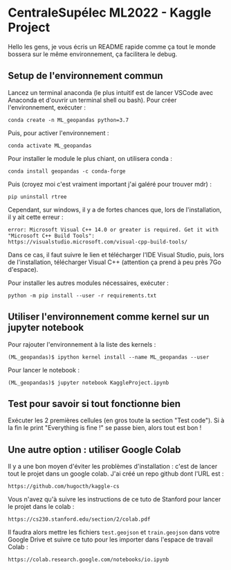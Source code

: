 # CentraleSupélec ML2022 - Kaggle Project

Hello les gens, je vous écris un README rapide comme ça tout le monde bossera sur le même environnement, ça facilitera le debug.

## Setup de l'environnement commun 

Lancez un terminal anaconda (le plus intuitif est de lancer VSCode avec Anaconda et d'ouvrir un terminal shell ou bash).
Pour créer l'environnement, exécuter :

`conda create -n ML_geopandas python=3.7`

Puis, pour activer l'environnement :

`conda activate ML_geopandas`

Pour installer le module le plus chiant, on utilisera conda :

`conda install geopandas -c conda-forge`

Puis (croyez moi c'est vraiment important j'ai galéré pour trouver mdr) :

`pip uninstall rtree`

Cependant, sur windows, il y a de fortes chances que, lors de l'installation, il y ait cette erreur : 

`error: Microsoft Visual C++ 14.0 or greater is required. Get it with "Microsoft C++ Build Tools": https://visualstudio.microsoft.com/visual-cpp-build-tools/`

Dans ce cas, il faut suivre le lien et télécharger l'IDE Visual Studio, puis, lors de l'installation, télécharger Visual C++ (attention ça prend à peu près 7Go d'espace).

Pour installer les autres modules nécessaires, exécuter :

`python -m pip install --user -r requirements.txt`

## Utiliser l'environnement comme kernel sur un jupyter notebook

Pour rajouter l'environnement à la liste des kernels :

`(ML_geopandas)$ ipython kernel install --name ML_geopandas --user`

Pour lancer le notebook :

`(ML_geopandas)$ jupyter notebook KaggleProject.ipynb`

## Test pour savoir si tout fonctionne bien

Exécuter les 2 premières cellules (en gros toute la section "Test code"). Si à la fin le print "Everything is fine !" se passe bien, alors tout est bon !

## Une autre option : utiliser Google Colab

Il y a une bon moyen d'éviter les problèmes d'installation : c'est de lancer tout le projet dans un google colab. J'ai créé un repo github dont l'URL est :

`https://github.com/hugocth/kaggle-cs`

Vous n'avez qu'à suivre les instructions de ce tuto de Stanford pour lancer le projet dans le colab :

`https://cs230.stanford.edu/section/2/colab.pdf`

Il faudra alors mettre les fichiers `test.geojson` et `train.geojson` dans votre Google Drive et suivre ce tuto pour les importer dans l'espace de travail Colab :

`https://colab.research.google.com/notebooks/io.ipynb`
